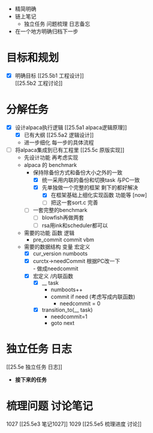 - 精简明确 
- 链上笔记 
	- 独立任务 问题梳理 日志备忘
- 在一个地方明确归档下一步
# 目标和规划
- [x] 明确目标
[[25.5b1 工程设计]]  
[[25.5b2 工程讨论]]
# 分解任务
- [x] 设计alpaca执行逻辑  [[25.5a1 alpaca逻辑原理]]
	- [x] 已有大纲 [[25.5a2 逻辑设计]]
	- 进一步细化 每一步的具体流程
- [ ] 将alpaca集成到已有工程里  [[25.5c 原版实现]]
	- 先设计功能 再考虑实现
	- alpaca 的 benchmark 
		- 保持除备份方式和备份大小之外的一致 
			- [x] 统一采用内联的备份和切换task 与PC一致
			- [x] 先单独做一个完整的框架 剩下的都好解决
				- [x] 在框架基础上细化实现函数 功能等 [now]
				- [ ] 把这一套sort.c 完善
		- [ ] 一套完整的benchmark
			- [ ] blowfish再做两套
			- [ ] rsa用ink和scheduler都可以
	- 需要的功能 函数 逻辑 
		- pre_commit  commit  vbm
	- 需要的数据结构 变量  宏定义
		- [x] cur_version numboots
		- [x] curctx->needCommit 根据PC改一下  
				- 做成needcommit
		- [x] 宏定义 /内联函数
			- [x] __ task 
				- numboots++
				- commit if need (考虑写成内联函数)
					- needcommit = 0
			- [x] transition_to(__ task)  
				- needcommit=1
				- goto next

# 独立任务 日志
[[25.5e 独立任务 日志]]
+ **接下来的任务**

# 梳理问题 讨论笔记
1027
[[25.5e3 笔记1027]]
1029
[[25.5e5 梳理进度 讨论]]
